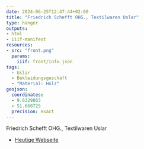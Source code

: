 ```yaml
---
date: 2024-06-25T12:47:44+02:00
title: "Friedrich Schefft OHG., Textilwaren Uslar"
type: hanger
outputs:
- html
- iiif-manifest
resources:
- src: "front.png"
  params:
    iiif: front/info.json
tags:
  - Uslar
  - Bekleidungsgeschäft
  - "Material: Holz"
geojson:
  coordinates:
  - 9.6329863
  - 51.660725
  precision: exact
---
```

Friedrich Schefft OHG., Textilwaren Uslar


<div class="notes">
<ul>
<li><a href="https://www.modehaus-schefft.de/">Heutige Webseite</a></li>
</ul>
</div>
